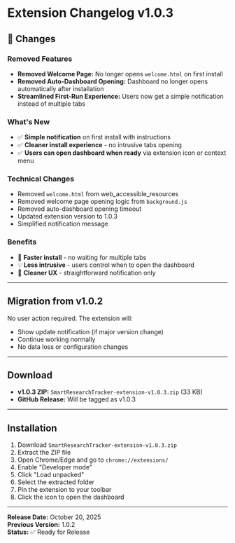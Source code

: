 # Extension Changelog v1.0.3

## 🎯 Changes

### Removed Features
- **Removed Welcome Page:** No longer opens `welcome.html` on first install
- **Removed Auto-Dashboard Opening:** Dashboard no longer opens automatically after installation
- **Streamlined First-Run Experience:** Users now get a simple notification instead of multiple tabs

### What's New
- ✅ **Simple notification** on first install with instructions
- ✅ **Cleaner install experience** - no intrusive tabs opening
- ✅ **Users can open dashboard when ready** via extension icon or context menu

### Technical Changes
- Removed `welcome.html` from web_accessible_resources
- Removed welcome page opening logic from `background.js`
- Removed auto-dashboard opening timeout
- Updated extension version to 1.0.3
- Simplified notification message

### Benefits
- 🚀 **Faster install** - no waiting for multiple tabs
- 💡 **Less intrusive** - users control when to open the dashboard
- 🎯 **Cleaner UX** - straightforward notification only

---

## Migration from v1.0.2

No user action required. The extension will:
- Show update notification (if major version change)
- Continue working normally
- No data loss or configuration changes

---

## Download

- **v1.0.3 ZIP:** `SmartResearchTracker-extension-v1.0.3.zip` (33 KB)
- **GitHub Release:** Will be tagged as v1.0.3

---

## Installation

1. Download `SmartResearchTracker-extension-v1.0.3.zip`
2. Extract the ZIP file
3. Open Chrome/Edge and go to `chrome://extensions/`
4. Enable "Developer mode"
5. Click "Load unpacked"
6. Select the extracted folder
7. Pin the extension to your toolbar
8. Click the icon to open the dashboard

---

**Release Date:** October 20, 2025  
**Previous Version:** 1.0.2  
**Status:** ✅ Ready for Release

